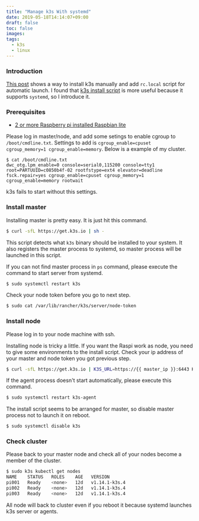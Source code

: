 ```yaml
---
title: "Manage k3s With systemd"
date: 2019-05-18T14:14:07+09:00
draft: false
toc: false
images:
tags:
  - k3s
  - linux
---
```


### Introduction

[This post](https://yoshwata-blog.netlify.com/posts/create-k3s-cluster/) shows a way to install k3s manually and add `rc.local` script for automatic launch. I found that [k3s install script](https://github.com/rancher/k3s/blob/master/install.sh) is more useful because it supports `systemd`, so I introduce it.

### Prerequisites
- [2 or more Raspberry pi installed Raspbian lite](https://yoshwata-blog.netlify.com/posts/write-raspbian-lite/)

Please log in master/node, and add some setings to enable cgroup to `/boot/cmdline.txt`.
Settings to add is `cgroup_enable=cpuset cgroup_memory=1 cgroup_enable=memory`.
Below is a example of my cluster.
```
$ cat /boot/cmdline.txt
dwc_otg.lpm_enable=0 console=serial0,115200 console=tty1 root=PARTUUID=c0850b4f-02 rootfstype=ext4 elevator=deadline fsck.repair=yes cgroup_enable=cpuset cgroup_memory=1 cgroup_enable=memory rootwait
```

k3s fails to start without this settings.

### Install master

Installing master is pretty easy. It is just hit this command.
```bash
$ curl -sfL https://get.k3s.io | sh -
```
This script detects what `k3s` binary should be installed to your system. It also registers the master process to systemd, so master process will be launched in this script.

If you can not find master process in `ps` command, please execute the command to start server from systemd.
```bash
$ sudo systemctl restart k3s
```

Check your node token before you go to next step.
```bash
$ sudo cat /var/lib/rancher/k3s/server/node-token
```

### Install node

Please log in to your node machine with ssh.

Installing node is tricky a little. If you want the Raspi work as node, you need to give some environments to the install script.
Check your ip address of your master and node token you got previous step.
```bash
$ curl -sfL https://get.k3s.io | K3S_URL=https://{{ master_ip }}:6443 K3S_TOKEN={{ token }} sh -
```

If the agent process doesn't start automatically, please execute this command.
```bash
$ sudo systemctl restart k3s-agent
```

The install script seems to be arranged for master, so disable master process not to launch it on reboot.
```bash
$ sudo systemctl disable k3s
```

### Check cluster

Please back to your master node and check all of your nodes become a member of the cluster.
```bash
$ sudo k3s kubectl get nodes
NAME    STATUS   ROLES    AGE   VERSION
pi001   Ready    <none>   12d   v1.14.1-k3s.4
pi002   Ready    <none>   12d   v1.14.1-k3s.4
pi003   Ready    <none>   12d   v1.14.1-k3s.4
```

All node will back to cluster even if you reboot it because systemd launches k3s server or agents.

